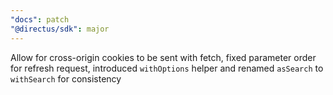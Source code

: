```yaml
---
"docs": patch
"@directus/sdk": major
---
```


Allow for cross-origin cookies to be sent with fetch, fixed parameter order for refresh request, introduced `withOptions` helper and renamed `asSearch` to `withSearch` for consistency
